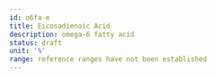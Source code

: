 ```yaml
---
id: o6fa-e
title: Eicosadienoic Acid
description: omega-6 fatty acid
status: draft
unit: '%'
range: reference ranges have not been established
---
```


